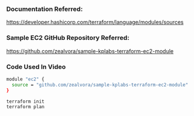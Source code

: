 ### Documentation Referred:

https://developer.hashicorp.com/terraform/language/modules/sources

### Sample EC2 GitHub Repository Referred:

https://github.com/zealvora/sample-kplabs-terraform-ec2-module

### Code Used In Video

```sh
module "ec2" {
  source = "github.com/zealvora/sample-kplabs-terraform-ec2-module"
}
```

```sh
terraform init
terraform plan
```